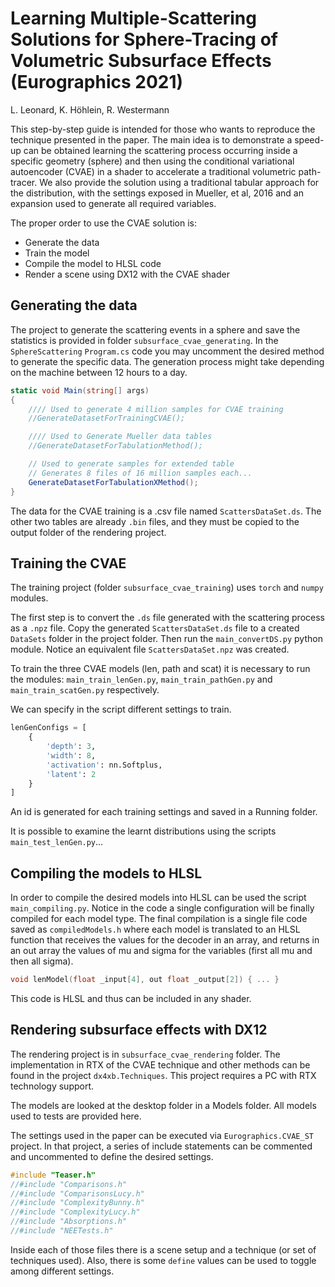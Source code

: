 ﻿# Learning Multiple-Scattering Solutions for Sphere-Tracing of Volumetric Subsurface Effects (Eurographics 2021)

L. Leonard, K. Höhlein, R. Westermann



This step-by-step guide is intended for those who wants to reproduce the technique presented in the paper. The main idea is to demonstrate a speed-up can be obtained learning the scattering process occurring inside a specific geometry (sphere) and then using the conditional variational autoencoder (CVAE) in a shader to accelerate a traditional volumetric path-tracer. We also provide the solution using a traditional tabular approach for the distribution, with the settings exposed in Mueller, et al, 2016 and an expansion used to generate all required variables.

The proper order to use the CVAE solution is:

- Generate the data
- Train the model
- Compile the model to HLSL code
- Render a scene using DX12 with the CVAE shader

## Generating the data

The project to generate the scattering events in a sphere and save the statistics is provided in folder `subsurface_cvae_generating`. In the `SphereScattering` `Program.cs` code you may uncomment the desired method to generate the specific data. The generation process might take depending on the machine between 12 hours to a day.  

```c#
static void Main(string[] args)
{
    //// Used to generate 4 million samples for CVAE training
    //GenerateDatasetForTrainingCVAE();

    //// Used to Generate Mueller data tables
    //GenerateDatasetForTabulationMethod();

    // Used to generate samples for extended table
    // Generates 8 files of 16 million samples each...
    GenerateDatasetForTabulationXMethod();
}
```

The data for the CVAE training is a .csv file named `ScattersDataSet.ds`. The other two tables are already `.bin` files, and they must be copied to the output folder of the rendering project.

## Training the CVAE

The training project (folder `subsurface_cvae_training`) uses `torch` and  `numpy` modules. 

The first step is to convert the `.ds` file generated with the scattering process as a `.npz` file.  Copy the generated `ScattersDataSet.ds` file to a created `DataSets` folder in the project folder. Then run the `main_convertDS.py` python module. Notice an equivalent file `ScattersDataSet.npz` was created.

To train the three CVAE models (len, path and scat) it is necessary to run the modules: `main_train_lenGen.py`, `main_train_pathGen.py` and `main_train_scatGen.py` respectively.

We can specify in the script different settings to train.

```python
lenGenConfigs = [
    {
        'depth': 3,
        'width': 8,
        'activation': nn.Softplus,
        'latent': 2
    }
]
```

An id is generated for each training settings and saved in a Running folder.

It is possible to examine the learnt distributions using the scripts `main_test_lenGen.py`...

## Compiling the models to HLSL

In order to compile the desired models into HLSL can be used the script `main_compiling.py`. Notice in the code a single configuration will be finally compiled for each model type. The final compilation is a single file code saved as `compiledModels.h` where each model is translated to an HLSL function that receives the values for the decoder in an array, and returns in an out array the values of mu and sigma for the variables (first all mu and then all sigma).

```c++
void lenModel(float _input[4], out float _output[2]) { ... }
```

This code is HLSL and thus can be included in any shader.

## Rendering subsurface effects with DX12

The rendering project is in `subsurface_cvae_rendering` folder. The implementation in RTX of the CVAE technique and other methods can be found in the project `dx4xb.Techniques`. This project requires a PC with RTX technology support.

The models are looked at the desktop folder in a Models folder. All models used to tests are provided here.

The settings used in the paper can be executed via `Eurographics.CVAE_ST` project. In that project, a series of include statements can be commented and uncommented to define the desired settings.

```c++
#include "Teaser.h"
//#include "Comparisons.h"
//#include "ComparisonsLucy.h"
//#include "ComplexityBunny.h"
//#include "ComplexityLucy.h"
//#include "Absorptions.h"
//#include "NEETests.h"
```

 Inside each of those files there is a scene setup and a technique (or set of techniques used). Also, there is some `define` values can be used to toggle among different settings.

